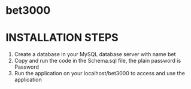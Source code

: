 # bet3000

# INSTALLATION STEPS
1. Create a database in your MySQL database server with name bet
2. Copy and run the code in the Schema.sql file, the plain password is Password
3. Run the application on your localhost/bet3000 to access and use the application
